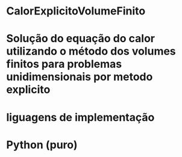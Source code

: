 # CalorExplicitoVolumeFinito
#
# Solução do equação do calor utilizando o método dos volumes finitos para problemas unidimensionais por metodo explicito
#
# liguagens de implementação
# Python (puro)